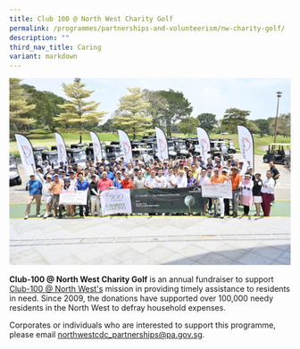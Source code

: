 ```yaml
---
title: Club 100 @ North West Charity Golf
permalink: /programmes/partnerships-and-volunteerism/nw-charity-golf/
description: ""
third_nav_title: Caring
variant: markdown
---
```

![](/images/img1471a.JPG)

**Club-100 @ North West Charity Golf** is an annual fundraiser to support [Club-100 @ North West's](https://northwest.cdc.gov.sg/programmes/connecting-the-community/club100-northwest/) mission in providing timely assistance to residents in need. Since 2009, the donations have supported over 100,000 needy residents in the North West to defray household expenses. 

Corporates or individuals who are interested to support this programme, please email northwestcdc_partnerships@pa.gov.sg.